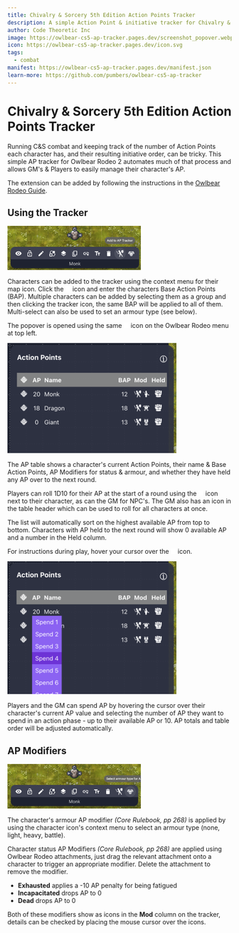 ```yaml
---
title: Chivalry & Sorcery 5th Edition Action Points Tracker
description: A simple Action Point & initiative tracker for Chivalry & Sorcery 5e.
author: Code Theoretic Inc
image: https://owlbear-cs5-ap-tracker.pages.dev/screenshot_popover.webp
icon: https://owlbear-cs5-ap-tracker.pages.dev/icon.svg
tags:
  - combat
manifest: https://owlbear-cs5-ap-tracker.pages.dev/manifest.json
learn-more: https://github.com/pumbers/owlbear-cs5-ap-tracker
---
```


# Chivalry & Sorcery 5th Edition Action Points Tracker

Running C&S combat and keeping track of the number of Action Points each character has, and their resulting initiative order, can be tricky. This simple AP tracker for Owlbear Rodeo 2 automates much of that process and allows GM's & Players to easily manage their character's AP.

The extension can be added by following the instructions in the [Owlbear Rodeo Guide](https://extensions.owlbear.rodeo/guide).

## Using the Tracker

<img src="screenshot_contextmenu.webp"/>

Characters can be added to the tracker using the context menu for their map icon. Click the <img src="icons/swordman.svg" width="12"/> icon and enter the characters Base Action Points (BAP). Multiple characters can be added by selecting them as a group and then clicking the tracker icon, the same BAP will be applied to all of them. Multi-select can also be used to set an armour type (see below).

The popover is opened using the same <img src="icons/swordman.svg" width="12"/> icon on the Owlbear Rodeo menu at top left.

<img src="screenshot_popover.webp"/>

The AP table shows a character's current Action Points, their name & Base Action Points, AP Modifiers for status & armour, and whether they have held any AP over to the next round.

Players can roll 1D10 for their AP at the start of a round using the <img src="icons/d10.svg" width="12"/> icon next to their character, as can the GM for NPC's. The GM also has an icon in the table header which can be used to roll for all characters at once.

The list will automatically sort on the highest available AP from top to bottom. Characters with AP held to the next round will show 0 available AP and a number in the Held column.

For instructions during play, hover your cursor over the <img src="icons/info.svg" width="12"/> icon.

<img src="screenshot_spending.webp"/>

Players and the GM can spend AP by hovering the cursor over their character's current AP value and selecting the number of AP they want to spend in an action phase - up to their available AP or 10. AP totals and table order will be adjusted automatically.

## AP Modifiers

<img src="screenshot_armour.webp"/>

The character's armour AP modifier _(Core Rulebook, pp 268)_ is applied by using the character icon's context menu to select an armour type (none, light, heavy, battle).

Character status AP Modifiers _(Core Rulebook, pp 268)_ are applied using Owlbear Rodeo attachments, just drag the relevant attachment onto a character to trigger an appropriate modifier. Delete the attachment to remove the modifier.

- **Exhausted** applies a -10 AP penalty for being fatigued
- **Incapacitated** drops AP to 0
- **Dead** drops AP to 0

Both of these modifiers show as icons in the **Mod** column on the tracker, details can be checked by placing the mouse cursor over the icons.
